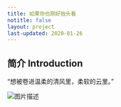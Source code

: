 ```yaml
---
title: 如果你也刚好抬头看
notitle: false
layout: project
last-updated: 2020-01-26
---
```


## 简介 Introduction

“想被卷进温柔的清风里，柔软的云里。”

![图片描述](/img/projects/66.jpg)


